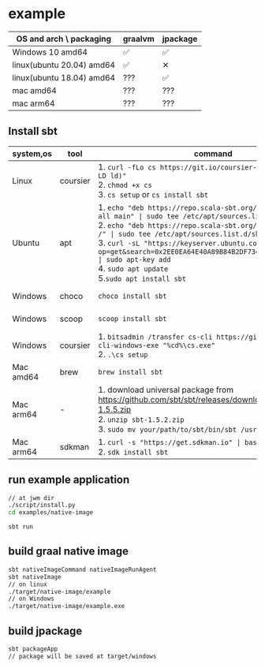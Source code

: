# example

|OS and arch \\ packaging |graalvm|jpackage|
|---|---|---|
|Windows 10 amd64|✅|✅|
|linux(ubuntu 20.04) amd64|✅|✕|
|linux(ubuntu 18.04) amd64|???|✅|
|mac amd64|???|???|
|mac arm64|???|???|

## Install sbt

|system,os|tool|command|note|
|---|---|---|---|
|Linux |coursier|1. `curl -fLo cs https://git.io/coursier-cli-"$(uname \| tr LD ld)"` <br/> 2. `chmod +x cs` <br/>3. `cs setup` or `cs install sbt`|https://get-coursier.io/docs/cli-installation#linux-macos|
|Ubuntu|apt|1. `echo "deb https://repo.scala-sbt.org/scalasbt/debian all main" \| sudo tee /etc/apt/sources.list.d/sbt.list`<br>2. `echo "deb https://repo.scala-sbt.org/scalasbt/debian /" \| sudo tee /etc/apt/sources.list.d/sbt_old.list` <br>3. `curl -sL "https://keyserver.ubuntu.com/pks/lookup?op=get&search=0x2EE0EA64E40A89B84B2DF73499E82A75642AC823" \| sudo apt-key add`<br> 4. `sudo apt update`<br/>5.`sudo apt install sbt` |https://www.scala-sbt.org/1.x/docs/Installing-sbt-on-Linux.html|
|Windows| choco | `choco install sbt`|https://www.scala-sbt.org/1.x/docs/Installing-sbt-on-Windows.html|
|Windows| scoop | `scoop install sbt`|https://www.scala-sbt.org/1.x/docs/Installing-sbt-on-Windows.html|
|Windows | coursier|1. `bitsadmin /transfer cs-cli https://git.io/coursier-cli-windows-exe "%cd%\cs.exe"` <br/>2. `.\cs setup`|https://get-coursier.io/docs/cli-installation#windows|
|Mac amd64|brew|`brew install sbt`| https://www.scala-sbt.org/1.x/docs/Installing-sbt-on-Mac.html|
|Mac arm64| - |1. download universal package from https://github.com/sbt/sbt/releases/download/v1.5.5/sbt-1.5.5.zip<br/>2. `unzip sbt-1.5.2.zip`<br/>3. `sudo mv your/path/to/sbt/bin/sbt /usr/local/bin` |
|Mac arm64|sdkman|1. `curl -s "https://get.sdkman.io" \| bash`<br>2. `sdk install sbt` |https://stackoverflow.com/questions/66464412/install-scala-to-apple-silicon|
## run example application

```sh
// at jwm dir
./script/install.py
cd examples/native-image
```

```sh
sbt run
```
## build graal native image

```sh
sbt nativeImageCommand nativeImageRunAgent
sbt nativeImage
// on linux
./target/native-image/example
// on Windows
./target/native-image/example.exe
```

## build jpackage

```sh
sbt packageApp
// package will be saved at target/windows
```
